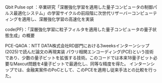 Qbit Pulse opt ：卒業研究「深層強化学習を適用した量子コンピュータの制御パルス最適化システム」の学習サイクルの前段階に次世代リザーバーコンピューティングを適用し、深層強化学習の高速化を実装

code(PF)：「深層強化学習に粒子フィルタを適用した量子コンピュータの量子状態生成」の概要　

PCE-QAOA：NTT DATA株式会社RD部門における3weeksインターンシップ(2025)で読んだ論文の再現実装
パウリ相関エンコーディング(PCE)という技術であり、少数の量子ビットを拡張する技術。このコードでは本来18量子ビット必要なMaxcut問題を4量子ビットで最適化し、同等な精度を得た。
インターンシップでは、金融実案件のPoCとして、このPCEを適用し従来手法との比較を行った。

